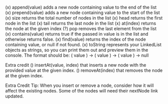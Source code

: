 (x) append(value) adds a new node containing value to the end of the list
(x) prepend(value) adds a new node containing value to the start of the list
(x) size returns the total number of nodes in the list
(x) head returns the first node in the list
(x) tail returns the last node in the list
(x) at(index) returns the node at the given index
(?) pop removes the last element from the list
(x) contains(value) returns true if the passed in value is in the list and otherwise returns false.
(x) find(value) returns the index of the node containing value, or null if not found.
(x) toString represents your LinkedList objects as strings, so you can print them out and preview them in the console. The format should be: ( value ) -> ( value ) -> ( value ) -> null

Extra credit
() insertAt(value, index) that inserts a new node with the provided value at the given index.
() removeAt(index) that removes the node at the given index.

Extra Credit Tip: When you insert or remove a node, consider how it will affect the existing nodes. Some of the nodes will need their nextNode link updated.
